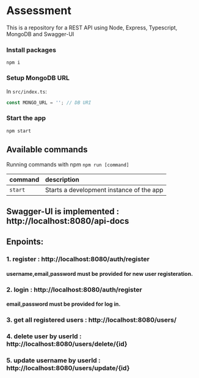 # Assessment

This is a repository for a REST API using Node, Express, Typescript, MongoDB and Swagger-UI

### Install packages

```shell
npm i
```

### Setup MongoDB URL

In `src/index.ts`:

```js
const MONGO_URL = ''; // DB URI
```

### Start the app

```shell
npm start
```

## Available commands

Running commands with npm `npm run [command]`

| command         | description                              |
| :-------------- | :--------------------------------------- |
| `start`         | Starts a development instance of the app |


## Swagger-UI is implemented : http://localhost:8080/api-docs

## Enpoints:
### 1. register : http://localhost:8080/auth/register
#### username,email,password must be provided for new user registeration.

### 2. login : http://localhost:8080/auth/register
#### email,password must be provided for log in.

### 3. get all registered users : http://localhost:8080/users/

### 4. delete user by userId : http://localhost:8080/users/delete/{id}

### 5. update username by userId : http://localhost:8080/users/update/{id}

